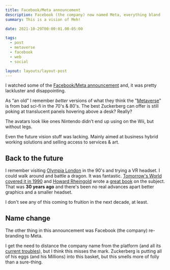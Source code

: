 ```yaml
---
title: Facebook/Meta announcement
description: Facebook (the company) now named Meta, everything bland
summary: This is a vision of Meh!

date: 2021-10-29T00:00:01.00-05:00

tags:
  - post
  - metaverse
  - facebook
  - web
  - social

layout: layouts/layout-post
---
```

I watched some of the [Facebook/Meta announcement](https://about.facebook.com/meta "") and, it was pretty lackluster and disappointing.

As “an old” I remember <em>better</em> versions of what they think the "[Metaverse](https://en.wikipedia.org/wiki/Metaverse "Wikipedia entry")" is from bad sci-fi in the 70's & 80's. The best Zuckerberg can offer is still poking at translucent panels hovering above a desk? Really?

The avatars look like ones Nintendo didn’t end up using on the Wii, but without legs.

Even the future vision stuff was lacking. Mainly aimed at business hybrid working solutions and selling access to services &amp; art.

## Back to the future
I remember visiting [Olympia London](https://olympia.london "Exhibition Center") in the 90's and trying a VR headset. I could walk around and battle a dragon. It was fantastic. [Tomorrow's World covered it in 1990](https://youtu.be/T2CYLlSn1gA "video on YouTube") and [Howard Rheingold](http://rheingold.com "official site") wrote a [great book](https://openlibrary.org/books/OL1533251M/Virtual_reality "Virtual reality book at Open Library") on the subject.  That was <strong>30 years ago</strong> and there's been no real advances apart better graphics and a smaller headset.

I don't see any of this coming to fruition in the next decade, at least.

## Name change

The other thing in this announcement was Facebook (the company) re-branding to Meta.

I get the need to distance the company name from the platform (and all its [current troubles](https://www.npr.org/2021/10/25/1049015366/the-facebook-papers-what-you-need-to-know "NPR article about the Facebook Papers")), but I think this misses the mark. Zuckerberg is putting all of his eggs (and his Millions) into this basket, but this smells more of folly than a sure-thing.